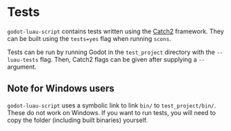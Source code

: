 # Tests

`godot-luau-script` contains tests written using the
[Catch2](https://github.com/catchorg/Catch2) framework. They can be built using
the `tests=yes` flag when running `scons`.

Tests can be run by running Godot in the `test_project` directory with the
`--luau-tests` flag. Then, Catch2 flags can be given after supplying a `--`
argument.

## Note for Windows users

`godot-luau-script` uses a symbolic link to link `bin/` to `test_project/bin/`.
These do not work on Windows. If you want to run tests, you will need to copy
the folder (including built binaries) yourself.
